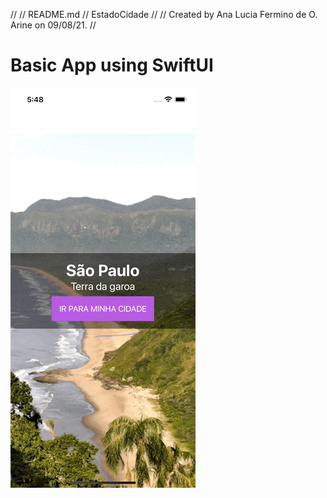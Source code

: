 //
//  README.md
//  EstadoCidade
//
//  Created by Ana Lucia Fermino de O. Arine on 09/08/21.
//

# Basic App using SwiftUI


![](cidade_estado.gif)
